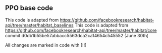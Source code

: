 ## PPO base code
This code is adapted from https://github.com/facebookresearch/habitat-api/tree/master/habitat_baselines
This code is adapted from https://github.com/facebookresearch/habitat-api/tree/master/habitat/core
commit d0db1b55be57abbacc5563dca2ca14654c545552 (June 30th)

All changes are marked in code with [!!]